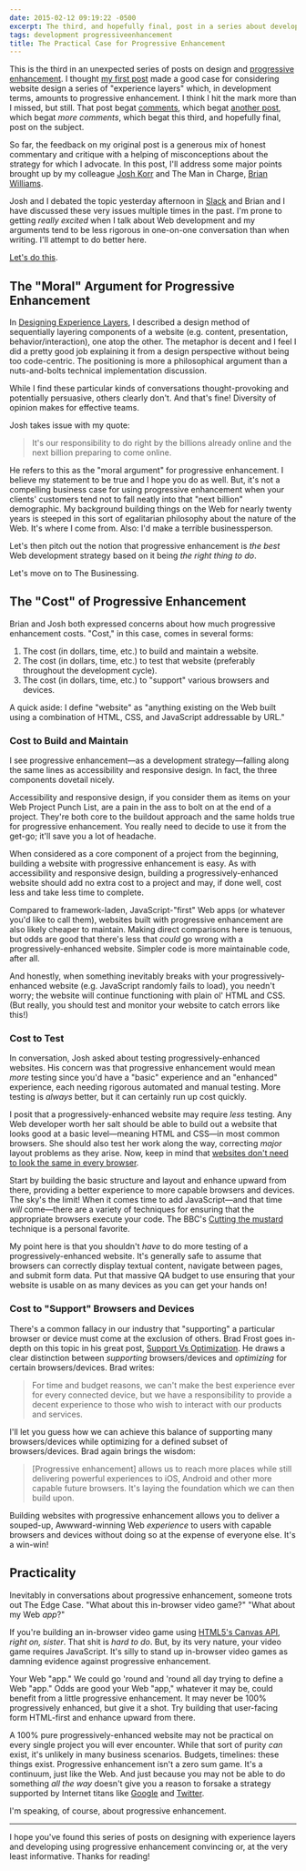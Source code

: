 ```yaml
---
date: 2015-02-12 09:19:22 -0500
excerpt: The third, and hopefully final, post in a series about developing websites using progressive enhancement.
tags: development progressiveenhancement
title: The Practical Case for Progressive Enhancement
---
```


This is the third in an unexpected series of posts on design and [progressive enhancement](https://en.wikipedia.org/wiki/Progressive_enhancement). I thought [my first post](/posts/designing-experience-layers) made a good case for considering website design a series of "experience layers" which, in development terms, amounts to progressive enhancement. I think I hit the mark more than I missed, but still. That post begat [comments](http://viget.com/inspire/designing-experience-layers#disqus_thread), which begat [another post](/posts/in-defense-of-progressive-enhancement), which begat _more comments_, which begat this third, and hopefully final, post on the subject.

So far, the feedback on my original post is a generous mix of honest commentary and critique with a helping of misconceptions about the strategy for which I advocate. In this post, I'll address some major points brought up by my colleague [Josh Korr](http://viget.com/about/team/jkorr) and The Man in Charge, [Brian Williams](http://viget.com/about/team/bwilliams).

Josh and I debated the topic yesterday afternoon in [Slack](https://slack.com/) and Brian and I have discussed these very issues multiple times in the past. I'm prone to getting _really excited_ when I talk about Web development and my arguments tend to be less rigorous in one-on-one conversation than when writing. I'll attempt to do better here.

[Let's do this](https://www.youtube.com/watch?v=LkCNJRfSZBU&t=1m20s).

## The "Moral" Argument for Progressive Enhancement

In [Designing Experience Layers](/posts/designing-experience-layers), I described a design method of sequentially layering components of a website (e.g. content, presentation, behavior/interaction), one atop the other. The metaphor is decent and I feel I did a pretty good job explaining it from a design perspective without being too code-centric. The positioning is more a philosophical argument than a nuts-and-bolts technical implementation discussion.

While I find these particular kinds of conversations thought-provoking and potentially persuasive, others clearly don't. And that's fine! Diversity of opinion makes for effective teams.

Josh takes issue with my quote:

> It's our responsibility to do right by the billions already online and the next billion preparing to come online.

He refers to this as the "moral argument" for progressive enhancement. I believe my statement to be true and I hope you do as well. But, it's not a compelling business case for using progressive enhancement when your clients' customers tend not to fall neatly into that "next billion" demographic. My background building things on the Web for nearly twenty years is steeped in this sort of egalitarian philosophy about the nature of the Web. It's where I come from. Also: I'd make a terrible businessperson.

Let's then pitch out the notion that progressive enhancement is _the best_ Web development strategy based on it being _the right thing to do_.

Let's move on to The Businessing.

## The "Cost" of Progressive Enhancement

Brian and Josh both expressed concerns about how much progressive enhancement costs. "Cost," in this case, comes in several forms:

1. The cost (in dollars, time, etc.) to build and maintain a website.
1. The cost (in dollars, time, etc.) to test that website (preferably throughout the development cycle).
1. The cost (in dollars, time, etc.) to "support" various browsers and devices.

A quick aside: I define "website" as "anything existing on the Web built using a combination of HTML, CSS, and JavaScript addressable by URL."

### Cost to Build and Maintain

I see progressive enhancement—as a development strategy—falling along the same lines as accessibility and responsive design. In fact, the three components dovetail nicely.

Accessibility and responsive design, if you consider them as items on your Web Project Punch List, are a pain in the ass to bolt on at the end of a project. They're both core to the buildout approach and the same holds true for progressive enhancement. You really need to decide to use it from the get-go; it'll save you a lot of headache.

When considered as a core component of a project from the beginning, building a website with progressive enhancement is easy. As with accessibility and responsive design, building a progressively-enhanced website should add no extra cost to a project and may, if done well, cost less and take less time to complete.

Compared to framework-laden, JavaScript-"first" Web apps (or whatever you'd like to call them), websites built with progressive enhancement are also likely cheaper to maintain. Making direct comparisons here is tenuous, but odds are good that there's less that _could_ go wrong with a progressively-enhanced website. Simpler code is more maintainable code, after all.

And honestly, when something inevitably breaks with your progressively-enhanced website (e.g. JavaScript randomly fails to load), you needn't worry; the website will continue functioning with plain ol' HTML and CSS. (But really, you should test and monitor your website to catch errors like this!)

### Cost to Test

In conversation, Josh asked about testing progressively-enhanced websites. His concern was that progressive enhancement would mean _more_ testing since you'd have a "basic" experience and an "enhanced" experience, each needing rigorous automated and manual testing. More testing is _always_ better, but it can certainly run up cost quickly.

I posit that a progressively-enhanced website may require _less_ testing. Any Web developer worth her salt should be able to build out a website that looks good at a basic level—meaning HTML and CSS—in most common browsers. She should also test her work along the way, correcting _major_ layout problems as they arise. Now, keep in mind that [websites don't need to look the same in every browser](http://dowebsitesneedtolookexactlythesameineverybrowser.com/).

Start by building the basic structure and layout and enhance upward from there, providing a better experience to more capable browsers and devices. The sky's the limit! When it comes time to add JavaScript—and that time _will_ come—there are a variety of techniques for ensuring that the appropriate browsers execute your code. The BBC's [Cutting the mustard](http://responsivenews.co.uk/post/18948466399/cutting-the-mustard) technique is a personal favorite.

My point here is that you shouldn't _have_ to do more testing of a progressively-enhanced website. It's generally safe to assume that browsers can correctly display textual content, navigate between pages, and submit form data. Put that massive QA budget to use ensuring that your website is usable on as many devices as you can get your hands on!

### Cost to "Support" Browsers and Devices

There's a common fallacy in our industry that "supporting" a particular browser or device must come at the exclusion of others. Brad Frost goes in-depth on this topic in his great post, [Support Vs Optimization](http://bradfrost.com/blog/mobile/support-vs-optimization/). He draws a clear distinction between _supporting_ browsers/devices and _optimizing_ for certain browsers/devices. Brad writes:

> For time and budget reasons, we can't make the best experience ever for every connected device, but we have a responsibility to provide a decent experience to those who wish to interact with our products and services.

I'll let you guess how we can achieve this balance of supporting many browsers/devices while optimizing for a defined subset of browsers/devices. Brad again brings the wisdom:

> [Progressive enhancement] allows us to reach more places while still delivering powerful experiences to iOS, Android and other more capable future browsers. It's laying the foundation which we can then build upon.

Building websites with progressive enhancement allows you to deliver a souped-up, Awwward-winning Web _experience_ to users with capable browsers and devices without doing so at the expense of everyone else. It's a win-win!

## Practicality

Inevitably in conversations about progressive enhancement, someone trots out The Edge Case. "What about this in-browser video game?" "What about my Web _app_?"

If you're building an in-browser video game using [HTML5's Canvas API](https://developer.mozilla.org/en-US/docs/Web/API/Canvas_API), _right on, sister_. That shit is _hard to do_. But, by its very nature, your video game requires JavaScript. It's silly to stand up in-browser video games as damning evidence against progressive enhancement.

Your Web "app." We could go 'round and 'round all day trying to define a Web "app." Odds are good your Web "app," whatever it may be, could benefit from a little progressive enhancement. It may never be 100% progressively enhanced, but give it a shot. Try building that user-facing form HTML-first and enhance upward from there.

A 100% pure progressively-enhanced website may not be practical on every single project you will ever encounter. While that sort of purity _can_ exist, it's unlikely in many business scenarios. Budgets, timelines: these things exist. Progressive enhancement isn't a zero sum game. It's a continuum, just like the Web. And just because you may not be able to do something _all the way_ doesn't give you a reason to forsake a strategy supported by Internet titans like [Google](http://googlewebmastercentral.blogspot.com/2014/10/updating-our-technical-webmaster.html) and [Twitter](https://blog.twitter.com/2012/improving-performance-on-twittercom).

I'm speaking, of course, about progressive enhancement.

---

I hope you've found this series of posts on designing with experience layers and developing using progressive enhancement convincing or, at the very least informative. Thanks for reading!